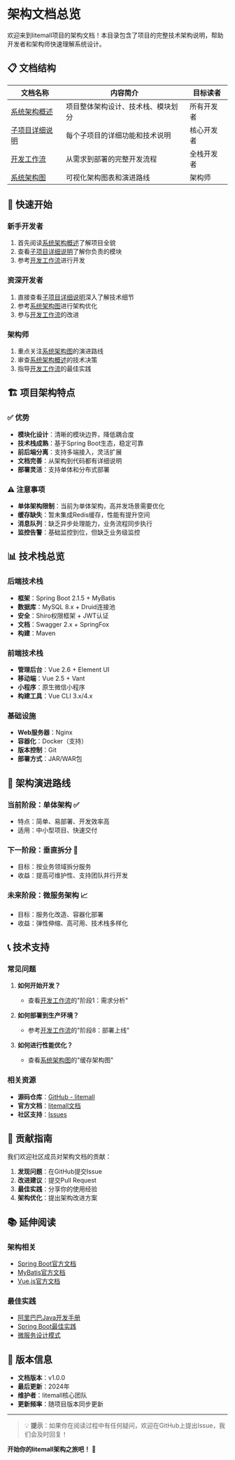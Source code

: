 # 架构文档总览

欢迎来到litemall项目的架构文档！本目录包含了项目的完整技术架构说明，帮助开发者和架构师快速理解系统设计。

## 📋 文档结构

| 文档名称 | 内容简介 | 目标读者 |
|---------|----------|----------|
| [系统架构概述](系统架构概述.md) | 项目整体架构设计、技术栈、模块划分 | 所有开发者 |
| [子项目详细说明](子项目详细说明.md) | 每个子项目的详细功能和技术说明 | 核心开发者 |
| [开发工作流](开发工作流.md) | 从需求到部署的完整开发流程 | 全栈开发者 |
| [系统架构图](系统架构图.md) | 可视化架构图表和演进路线 | 架构师 |

## 🎯 快速开始

### 新手开发者
1. 首先阅读[系统架构概述](系统架构概述.md)了解项目全貌
2. 查看[子项目详细说明](子项目详细说明.md)了解你负责的模块
3. 参考[开发工作流](开发工作流.md)进行开发

### 资深开发者
1. 直接查看[子项目详细说明](子项目详细说明.md)深入了解技术细节
2. 参考[系统架构图](系统架构图.md)进行架构优化
3. 参与[开发工作流](开发工作流.md)的改进

### 架构师
1. 重点关注[系统架构图](系统架构图.md)的演进路线
2. 审查[系统架构概述](系统架构概述.md)的技术决策
3. 指导[开发工作流](开发工作流.md)的最佳实践

## 🏗️ 项目架构特点

### ✅ 优势
- **模块化设计**：清晰的模块边界，降低耦合度
- **技术栈成熟**：基于Spring Boot生态，稳定可靠
- **前后端分离**：支持多端接入，灵活扩展
- **文档完善**：从架构到代码都有详细说明
- **部署灵活**：支持单体和分布式部署

### ⚠️ 注意事项
- **单体架构限制**：当前为单体架构，高并发场景需要优化
- **缓存缺失**：暂未集成Redis缓存，性能有提升空间
- **消息队列**：缺乏异步处理能力，业务流程同步执行
- **监控告警**：基础监控到位，但缺乏业务级监控

## 📊 技术栈总览

### 后端技术栈
- **框架**：Spring Boot 2.1.5 + MyBatis
- **数据库**：MySQL 8.x + Druid连接池
- **安全**：Shiro权限框架 + JWT认证
- **文档**：Swagger 2.x + SpringFox
- **构建**：Maven

### 前端技术栈
- **管理后台**：Vue 2.6 + Element UI
- **移动端**：Vue 2.5 + Vant
- **小程序**：原生微信小程序
- **构建工具**：Vue CLI 3.x/4.x

### 基础设施
- **Web服务器**：Nginx
- **容器化**：Docker（支持）
- **版本控制**：Git
- **部署方式**：JAR/WAR包

## 🚀 架构演进路线

### 当前阶段：单体架构 ✅
- 特点：简单、易部署、开发效率高
- 适用：中小型项目、快速交付

### 下一阶段：垂直拆分 🔄
- 目标：按业务领域拆分服务
- 收益：提高可维护性、支持团队并行开发

### 未来阶段：微服务架构 📈
- 目标：服务化改造、容器化部署
- 收益：弹性伸缩、高可用、技术栈多样化

## 📞 技术支持

### 常见问题
1. **如何开始开发？**
   - 查看[开发工作流](开发工作流.md)的"阶段1：需求分析"

2. **如何部署到生产环境？**
   - 参考[开发工作流](开发工作流.md)的"阶段8：部署上线"

3. **如何进行性能优化？**
   - 查看[系统架构图](系统架构图.md)的"缓存架构图"

### 相关资源
- **源码仓库**：[GitHub - litemall](https://github.com/linlinjava/litemall)
- **官方文档**：[litemall文档](https://linlinjava.gitbook.io/litemall/)
- **社区支持**：[Issues](https://github.com/linlinjava/litemall/issues)

## 📝 贡献指南

我们欢迎社区成员对架构文档的贡献：

1. **发现问题**：在GitHub提交Issue
2. **改进建议**：提交Pull Request
3. **最佳实践**：分享你的使用经验
4. **架构优化**：提出架构改进方案

## 📚 延伸阅读

### 架构相关
- [Spring Boot官方文档](https://spring.io/projects/spring-boot)
- [MyBatis官方文档](https://mybatis.org/mybatis-3/)
- [Vue.js官方文档](https://vuejs.org/)

### 最佳实践
- [阿里巴巴Java开发手册](https://github.com/alibaba/p3c)
- [Spring Boot最佳实践](https://docs.spring.io/spring-boot/docs/current/reference/html/best-practices.html)
- [微服务设计模式](https://microservices.io/patterns/)

## 🎯 版本信息

- **文档版本**：v1.0.0
- **最后更新**：2024年
- **维护者**：litemall核心团队
- **更新频率**：随项目版本同步更新

---

> 💡 **提示**：如果你在阅读过程中有任何疑问，欢迎在GitHub上提出Issue，我们会及时回复！

**开始你的litemall架构之旅吧！** 🚀